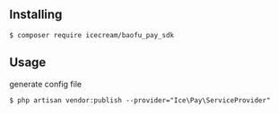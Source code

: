 
## Installing

```shell
$ composer require icecream/baofu_pay_sdk
```

## Usage

generate config file
```shell
$ php artisan vendor:publish --provider="Ice\Pay\ServiceProvider"
```
